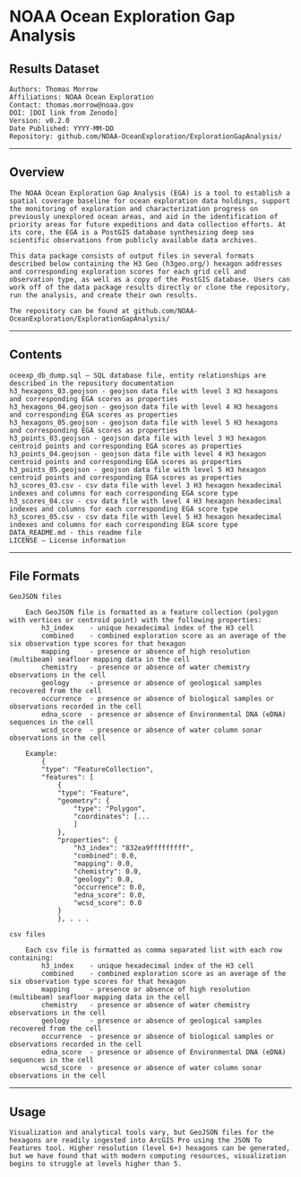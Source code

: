 # NOAA Ocean Exploration Gap Analysis 
## Results Dataset

    Authors: Thomas Morrow
    Affiliations: NOAA Ocean Exploration  
    Contact: thomas.morrow@noaa.gov
    DOI: [DOI link from Zenodo]  
    Version: v0.2.0  
    Date Published: YYYY-MM-DD
    Repository: github.com/NOAA-OceanExploration/ExplorationGapAnalysis/

---

##  Overview

    The NOAA Ocean Exploration Gap Analysis (EGA) is a tool to establish a spatial coverage baseline for ocean exploration data holdings, support the monitoring of exploration and characterization progress on previously unexplored ocean areas, and aid in the identification of priority areas for future expeditions and data collection efforts. At its core, the EGA is a PostGIS database synthesizing deep sea scientific observations from publicly available data archives.

    This data package consists of output files in several formats described below containing the H3 Geo (h3geo.org/) hexagon addresses and corresponding exploration scores for each grid cell and observation type, as well as a copy of the PostGIS database. Users can work off of the data package results directly or clone the repository, run the analysis, and create their own results.

    The repository can be found at github.com/NOAA-OceanExploration/ExplorationGapAnalysis/

---

## Contents

    oceexp_db_dump.sql – SQL database file, entity relationships are described in the repository documentation
    h3_hexagons_03.geojson - geojson data file with level 3 H3 hexagons and corresponding EGA scores as properties
    h3_hexagons_04.geojson - geojson data file with level 4 H3 hexagons and corresponding EGA scores as properties
    h3_hexagons_05.geojson - geojson data file with level 5 H3 hexagons and corresponding EGA scores as properties
    h3_points_03.geojson - geojson data file with level 3 H3 hexagon centroid points and corresponding EGA scores as properties
    h3_points_04.geojson - geojson data file with level 4 H3 hexagon centroid points and corresponding EGA scores as properties
    h3_points_05.geojson - geojson data file with level 5 H3 hexagon centroid points and corresponding EGA scores as properties
    h3_scores_03.csv - csv data file with level 3 H3 hexagon hexadecimal indexes and columns for each corresponding EGA score type
    h3_scores_04.csv - csv data file with level 4 H3 hexagon hexadecimal indexes and columns for each corresponding EGA score type
    h3_scores_05.csv - csv data file with level 5 H3 hexagon hexadecimal indexes and columns for each corresponding EGA score type
    DATA_README.md - this readme file
    LICENSE – License information


---

## File Formats

    GeoJSON files
        
        Each GeoJSON file is formatted as a feature collection (polygon with vertices or centroid point) with the following properties:
            h3_index    - unique hexadecimal index of the H3 cell
            combined    - combined exploration score as an average of the six observation type scores for that hexagon
            mapping     - presence or absence of high resolution (multibeam) seafloor mapping data in the cell
            chemistry   - presence or absence of water chemistry observations in the cell
            geology     - presence or absence of geological samples recovered from the cell
            occurrence  - presence or absence of biological samples or observations recorded in the cell
            edna_score  - presence or absence of Environmental DNA (eDNA) sequences in the cell
            wcsd_score  - presence or absence of water column sonar observations in the cell

        Example:
            {
            "type": "FeatureCollection",
            "features": [
                {
                "type": "Feature",
                "geometry": {
                    "type": "Polygon",
                    "coordinates": [...
                    ]
                },
                "properties": {
                    "h3_index": "832ea9fffffffff",
                    "combined": 0.0,
                    "mapping": 0.0,
                    "chemistry": 0.0,
                    "geology": 0.0,
                    "occurrence": 0.0,
                    "edna_score": 0.0,
                    "wcsd_score": 0.0
                }
                }, . . .

    csv files

        Each csv file is formatted as comma separated list with each row containing:
            h3_index    - unique hexadecimal index of the H3 cell
            combined    - combined exploration score as an average of the six observation type scores for that hexagon
            mapping     - presence or absence of high resolution (multibeam) seafloor mapping data in the cell
            chemistry   - presence or absence of water chemistry observations in the cell
            geology     - presence or absence of geological samples recovered from the cell
            occurrence  - presence or absence of biological samples or observations recorded in the cell
            edna_score  - presence or absence of Environmental DNA (eDNA) sequences in the cell
            wcsd_score  - presence or absence of water column sonar observations in the cell
---

## Usage

    Visualization and analytical tools vary, but GeoJSON files for the hexagons are readily ingested into ArcGIS Pro using the JSON To Features tool. Higher resolution (level 6+) hexagons can be generated, but we have found that with modern computing resources, visualization begins to struggle at levels higher than 5. 